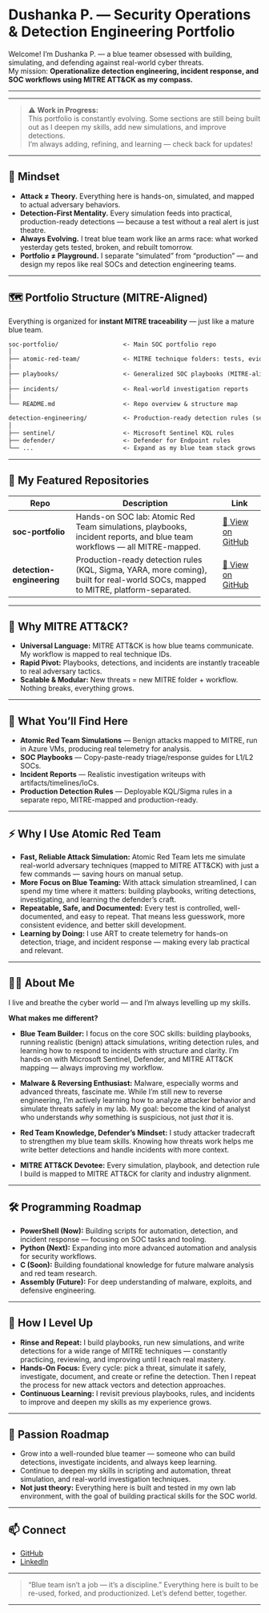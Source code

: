 # Dushanka P. — Security Operations & Detection Engineering Portfolio

Welcome! I’m Dushanka P. — a blue teamer obsessed with building, simulating, and defending against real-world cyber threats.  
My mission: **Operationalize detection engineering, incident response, and SOC workflows using MITRE ATT&CK as my compass.**

---

---

> ⚠️ **Work in Progress:**  
> This portfolio is constantly evolving. Some sections are still being built out as I deepen my skills, add new simulations, and improve detections.  
> I’m always adding, refining, and learning — check back for updates!

---


## 🚩 Mindset

* **Attack ≠ Theory.** Everything here is hands-on, simulated, and mapped to actual adversary behaviors.
* **Detection-First Mentality.** Every simulation feeds into practical, production-ready detections — because a test without a real alert is just theatre.
* **Always Evolving.** I treat blue team work like an arms race: what worked yesterday gets tested, broken, and rebuilt tomorrow.
* **Portfolio ≠ Playground.** I separate “simulated” from “production” — and design my repos like real SOCs and detection engineering teams.

---

## 🗺️ Portfolio Structure (MITRE-Aligned)

Everything is organized for **instant MITRE traceability** — just like a mature blue team.

```markdown
soc-portfolio/                  <- Main SOC portfolio repo
│
├── atomic-red-team/            <- MITRE technique folders: tests, evidence, KQL
│
├── playbooks/                  <- Generalized SOC playbooks (MITRE-aligned)
│
├── incidents/                  <- Real-world investigation reports
│
└── README.md                   <- Repo overview & structure map

detection-engineering/          <- Production-ready detection rules (separate repo)
│
├── sentinel/                   <- Microsoft Sentinel KQL rules
├── defender/                   <- Defender for Endpoint rules
└── ...                         <- Expand as my blue team stack grows
````

---

## 🔗 My Featured Repositories

| Repo                      | Description                                                                                                                       | Link                                                                     |
| ------------------------- | --------------------------------------------------------------------------------------------------------------------------------- | ------------------------------------------------------------------------ |
| **soc-portfolio**         | Hands-on SOC lab: Atomic Red Team simulations, playbooks, incident reports, and blue team workflows — all MITRE-mapped.           | [🔗 View on GitHub](https://github.com/dushanka-p/soc-portfolio)         |
| **detection-engineering** | Production-ready detection rules (KQL, Sigma, YARA, more coming), built for real-world SOCs, mapped to MITRE, platform-separated. | [🔗 View on GitHub](https://github.com/dushanka-p/detection-engineering) |

---

## 🧭 Why MITRE ATT&CK?

* **Universal Language:** MITRE ATT&CK is how blue teams communicate. My workflow is mapped to real technique IDs.
* **Rapid Pivot:** Playbooks, detections, and incidents are instantly traceable to real adversary tactics.
* **Scalable & Modular:** New threats = new MITRE folder + workflow. Nothing breaks, everything grows.

---

## 🔬 What You’ll Find Here

* **Atomic Red Team Simulations** — Benign attacks mapped to MITRE, run in Azure VMs, producing real telemetry for analysis.
* **SOC Playbooks** — Copy-paste-ready triage/response guides for L1/L2 SOCs.
* **Incident Reports** — Realistic investigation writeups with artifacts/timelines/IoCs.
* **Production Detection Rules** — Deployable KQL/Sigma rules in a separate repo, MITRE-mapped and production-ready.

---

## ⚡ Why I Use Atomic Red Team

* **Fast, Reliable Attack Simulation:**
  Atomic Red Team lets me simulate real-world adversary techniques (mapped to MITRE ATT&CK) with just a few commands — saving hours on manual setup.
* **More Focus on Blue Teaming:**
  With attack simulation streamlined, I can spend my time where it matters: building playbooks, writing detections, investigating, and learning the defender’s craft.
* **Repeatable, Safe, and Documented:**
  Every test is controlled, well-documented, and easy to repeat. That means less guesswork, more consistent evidence, and better skill development.
* **Learning by Doing:**
  I use ART to create telemetry for hands-on detection, triage, and incident response — making every lab practical and relevant.

---

## 👨‍💻 About Me

I live and breathe the cyber world — and I’m always levelling up my skills.

**What makes me different?**

* **Blue Team Builder:**
  I focus on the core SOC skills: building playbooks, running realistic (benign) attack simulations, writing detection rules, and learning how to respond to incidents with structure and clarity.
  I’m hands-on with Microsoft Sentinel, Defender, and MITRE ATT&CK mapping — always improving my workflow.

* **Malware & Reversing Enthusiast:**
  Malware, especially worms and advanced threats, fascinate me. While I’m still new to reverse engineering, I’m actively learning how to analyze attacker behavior and simulate threats safely in my lab.
  My goal: become the kind of analyst who understands *why* something is suspicious, not just *that* it is.

* **Red Team Knowledge, Defender’s Mindset:**
  I study attacker tradecraft to strengthen my blue team skills. Knowing how threats work helps me write better detections and handle incidents with more context.

* **MITRE ATT&CK Devotee:**
  Every simulation, playbook, and detection rule I build is mapped to MITRE ATT&CK for clarity and industry alignment.

---

## 🛠️ Programming Roadmap

* **PowerShell (Now):**
  Building scripts for automation, detection, and incident response — focusing on SOC tasks and tooling.
* **Python (Next):**
  Expanding into more advanced automation and analysis for security workflows.
* **C (Soon):**
  Building foundational knowledge for future malware analysis and red team research.
* **Assembly (Future):**
  For deep understanding of malware, exploits, and defensive engineering.

---

## 🔄 How I Level Up

* **Rinse and Repeat:**
  I build playbooks, run new simulations, and write detections for a wide range of MITRE techniques — constantly practicing, reviewing, and improving until I reach real mastery.
* **Hands-On Focus:**
  Every cycle: pick a threat, simulate it safely, investigate, document, and create or refine the detection.
  Then I repeat the process for new attack vectors and detection approaches.
* **Continuous Learning:**
  I revisit previous playbooks, rules, and incidents to improve and deepen my skills as my experience grows.

---

## 🚀 Passion Roadmap

* Grow into a well-rounded blue teamer — someone who can build detections, investigate incidents, and always keep learning.
* Continue to deepen my skills in scripting and automation, threat simulation, and real-world investigation techniques.
* **Not just theory:** Everything here is built and tested in my own lab environment, with the goal of building practical skills for the SOC world.

---

## 📫 Connect

* [GitHub](https://github.com/dushanka-p)
* [LinkedIn](https://www.linkedin.com/in/dushanka-p/)

---

> “Blue team isn’t a job — it’s a discipline.”
> Everything here is built to be re-used, forked, and productionized.
> Let’s defend better, together.

---

